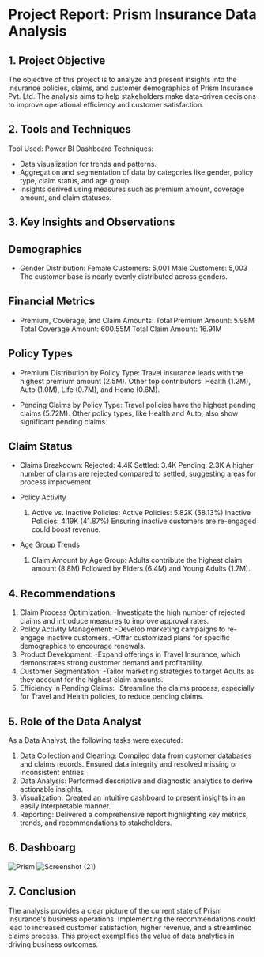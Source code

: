 #                               Project Report: Prism Insurance Data Analysis
                               
## 1. Project Objective
   
The objective of this project is to analyze and present insights into the insurance policies, claims, and customer demographics of Prism Insurance Pvt. Ltd. The analysis aims to help stakeholders make data-driven decisions to improve operational efficiency and customer satisfaction.

## 2. Tools and Techniques
   
Tool Used: Power BI Dashboard
Techniques: 
 -  Data visualization for trends and patterns.
 -  Aggregation and segmentation of data by categories like gender, policy type, claim status, and age group.
 -  Insights derived using measures such as premium amount, coverage amount, and claim statuses.

## 3. Key Insights and Observations

## Demographics
- Gender Distribution:
    Female Customers: 5,001
    Male Customers: 5,003
    The customer base is nearly evenly distributed across genders.
## Financial Metrics
- Premium, Coverage, and Claim Amounts:
    Total Premium Amount: 5.98M
    Total Coverage Amount: 600.55M
    Total Claim Amount: 16.91M
  
## Policy Types
-  Premium Distribution by Policy Type:
    Travel insurance leads with the highest premium amount (2.5M).
    Other top contributors: Health (1.2M), Auto (1.0M), Life (0.7M), and Home (0.6M).
   
- Pending Claims by Policy Type:
    Travel policies have the highest pending claims (5.72M).
    Other policy types, like Health and Auto, also show significant pending claims.
  
## Claim Status
-  Claims Breakdown:
     Rejected: 4.4K
     Settled: 3.4K
     Pending: 2.3K
     A higher number of claims are rejected compared to settled, suggesting areas for process improvement.
   
-  Policy Activity
     1. Active vs. Inactive Policies:
        Active Policies: 5.82K (58.13%)
        Inactive Policies: 4.19K (41.87%)
        Ensuring inactive customers are re-engaged could boost revenue.
-  Age Group Trends
     1. Claim Amount by Age Group:
        Adults contribute the highest claim amount (8.8M)
        Followed by Elders (6.4M) and Young Adults (1.7M).
        
## 4. Recommendations
  1. Claim Process Optimization:
         -Investigate the high number of rejected claims and introduce measures to improve approval rates.
  2. Policy Activity Management:
         -Develop marketing campaigns to re-engage inactive customers.
         -Offer customized plans for specific demographics to encourage renewals.
 3. Product Development:
         -Expand offerings in Travel Insurance, which demonstrates strong customer demand and profitability.
 4. Customer Segmentation:
         -Tailor marketing strategies to target Adults as they account for the highest claim amounts.
 5. Efficiency in Pending Claims:
         -Streamline the claims process, especially for Travel and Health policies, to reduce pending claims.
     
## 5. Role of the Data Analyst
  As a Data Analyst, the following tasks were executed:

  1. Data Collection and Cleaning:
     Compiled data from customer databases and claims records.
     Ensured data integrity and resolved missing or inconsistent entries.
  2. Data Analysis:
     Performed descriptive and diagnostic analytics to derive actionable insights.
  3. Visualization:
     Created an intuitive dashboard to present insights in an easily interpretable manner.
  4. Reporting:
     Delivered a comprehensive report highlighting key metrics, trends, and recommendations to stakeholders.

## 6. Dashboarg
![Prism](https://github.com/user-attachments/assets/b8bf9edc-0204-4d1d-a2f3-922100a4ba2a)
![Screenshot (21)](https://github.com/user-attachments/assets/64062d2b-00e3-4610-b16e-93210a306e81)

## 7. Conclusion
The analysis provides a clear picture of the current state of Prism Insurance's business operations. Implementing the recommendations could lead to increased customer satisfaction, higher revenue, and a streamlined claims process. This project exemplifies the value of data analytics in driving business outcomes.

